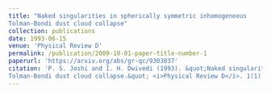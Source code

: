```yaml
---
title: "Naked singularities in spherically symmetric inhomogeneous
Tolman-Bondi dust cloud collapse"
collection: publications
date: 1993-06-15
venue: 'Physical Review D'
permalink: /publication/2009-10-01-paper-title-number-1
paperurl: 'https://arxiv.org/abs/gr-qc/9303037'
citation: 'P. S. Joshi and I. H. Dwivedi (1993). &quot;Naked singularities in spherically symmetric inhomogeneous
Tolman-Bondi dust cloud collapse.&quot; <i>Physical Review D</i>. 1(1).'
---
```



